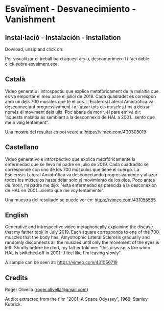 # Esvaïment - Desvanecimiento - Vanishment

## Instal·lació - Instalación - Installation 

Dowload, unzip and click on: 

Per visualitzar el treball baixi aquest arxiu, descomprimeixi'l i faci doble click sobre esvaiment.exe.

## Català

Vídeo generatiu i introspectiu que explica metafòricament de la malaltia que es va emportar el meu pare el juliol de 2019. Cada quadradet es correspon amb un dels 700 muscles que té el cos. L'Esclerosi Lateral Amiotròfica va desconnectant progressivament i a l'atzar tots els muscles fins a deixar només el moviment dels ulls. Poc abans de morir, el pare em va dir: 'aquesta malaltia és semblant a la desconnexió de HAL a 2001...sento que me'n vaig lentament".

Una mostra del resultat es pot veure a: https://vimeo.com/430308019

## Castellano 

Vídeo generativo e introspectivo que explica metafóricamente la enfermedad que se llevó mi padre en julio de 2019. Cada cuadradito se corresponde con uno de los 700 músculos que tiene el cuerpo. La Esclerosis Lateral Amiotrófica va desconectando progresivamente y al azar todos los músculos hasta dejar solo el movimiento de los ojos. Poco antes de morir, mi padre me dijo: "esta enfermedad es parecida a la desconexión de HAL en 2001...siento que me voy lentamente".

Una muestra del resultado se puede ver en: https://vimeo.com/431055585

## English

Generative and introspective video metaphorically explaining the disease that my father took in July 2019. Each square corresponds to one of the 700 muscles that the body has. Amyotrophic Lateral Sclerosis gradually and randomly disconnects all the muscles until only the movement of the eyes is left. Shortly before he died, my father told me: "this disease is like when HAL is switched off in 2001...I feel like I'm leaving slowly". 

A sample can be seen at: https://vimeo.com/431056719

## Credits

Roger Olivella (roger.olivella@gmail.com)

Audio: extracted from the film "2001: A Space Odyssey", 1968, Stanley Kubrick.
